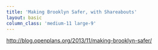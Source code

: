 ```yaml
---
title: 'Making Brooklyn Safer, with Shareabouts'
layout: basic
column_class: 'medium-11 large-9'
---
```


http://blog.openplans.org/2013/11/making-brooklyn-safer/